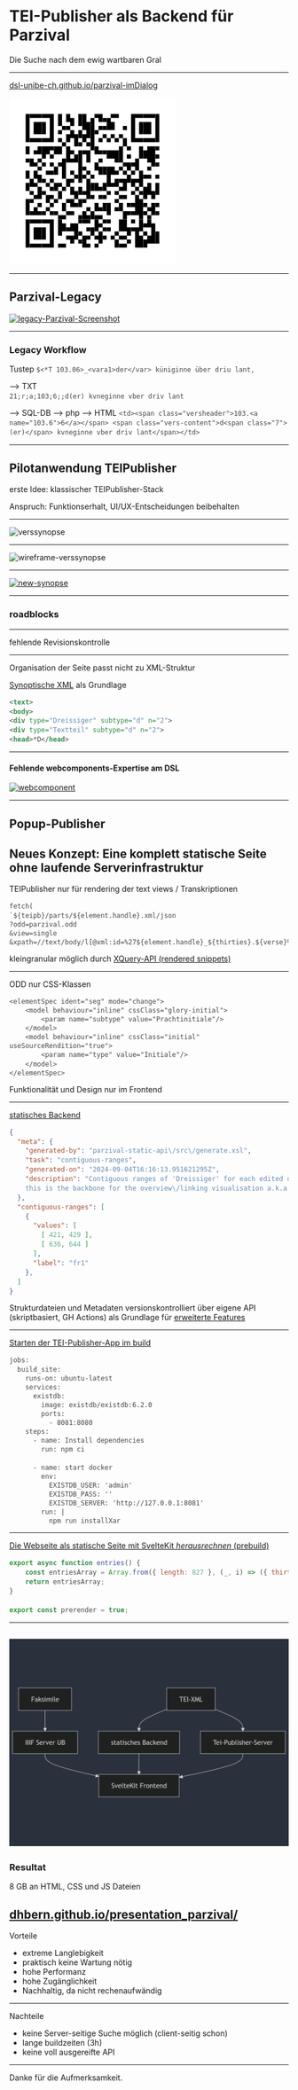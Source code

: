 # TEI-Publisher als Backend für Parzival

Die Suche nach dem ewig wartbaren Gral

<style>
  .slide { background: url(img/dsl0.png) center; background-size: cover }
#  .content { filter: invert() }
  code { opacity: 0.8 }
</style>

---

[dsl-unibe-ch.github.io/parzival-imDialog](https://dsl-unibe-ch.github.io/parzival-imDialog/)

![qr-code](img/qr.png)

---

## Parzival-Legacy

[![legacy-Parzival-Screenshot](img/image.png)](https://parzival.unibe.ch/parzdb/index.php)

<style>
    .slide img {
        max-height: 500px;        
    }
</style>
---
### Legacy Workflow

Tustep
`$<*T 103.06>_<vara1>der</var> küniginne über driu lant,`

--> TXT<br />
`21;r;a;103;6;;d(er) kvneginne vber driv lant`

--> SQL-DB --> php --> HTML
`<td><span class="versheader">103.<a name="103.6">6</a></span> <span class="vers-content">d<span class="7">(er)</span> kvneginne vber driv lant</span></td>`

---

## Pilotanwendung TEIPublisher

erste Idee: klassischer TEIPublisher-Stack

Anspruch: Funktionserhalt, UI/UX-Entscheidungen beibehalten

---

![verssynopse](img/synopsis.png)

---

![wireframe-verssynopse](img/wf-synopsis.jpg)

---

[![new-synopse](img/new-synopse.png)](https://dhbern.github.io/presentation_parzival/textzeugen/d-mk/719/25)

---

### roadblocks

---

fehlende Revisionskontrolle

---

Organisation der Seite passt nicht zu XML-Struktur
<!-- bei Fassungen -->
[Synoptische XML](https://github.com/DHBern/parzival-static-api/blob/master/dist/api/tei/original/syn2.xml) als Grundlage
``` xml
<text>
<body>
<div type="Dreissiger" subtype="d" n="2">
<div type="Textteil" subtype="d" n="2">
<head>*D</head>
```

---

#### Fehlende webcomponents-Expertise am DSL
[![webcomponent](img/webcomponentImage.png)](https://cdn.tei-publisher.com/@2.23.2/dist/api.html#pb-document.0)
<style>
    .slide img {
        max-height: 400px;        
    }
</style>
---

## Popup-Publisher
Neues Konzept: Eine komplett statische Seite ohne laufende Serverinfrastruktur
---

TEIPublisher nur für rendering der text views / Transkriptionen

```
fetch(
`${teipb}/parts/${element.handle}.xml/json
?odd=parzival.odd
&view=single
&xpath=//text/body/l[@xml:id=%27${element.handle}_${thirties}.${verse}%27]`)
```

kleingranular möglich durch [XQuery-API (rendered snippets)](https://dhbern.github.io/presentation_parzival/einzelverssynopse/103/07)

---

ODD nur CSS-Klassen
```
<elementSpec ident="seg" mode="change">
    <model behaviour="inline" cssClass="glory-initial">
        <param name="subtype" value="Prachtinitiale"/>
    </model>
    <model behaviour="inline" cssClass="initial" useSourceRendition="true">
        <param name="type" value="Initiale"/>
    </model>
</elementSpec>
```
Funktionalität und Design nur im Frontend

---

[statisches Backend](https://github.com/DHBern/parzival-static-api/blob/master/dist/api/json/contiguous_ranges.json)
```json
{
  "meta": {
    "generated-by": "parzival-static-api\/src\/generate.xsl",
    "task": "contiguous-ranges",
    "generated-on": "2024-09-04T16:16:13.951621295Z",
    "description": "Contiguous ranges of 'Dreissiger' for each edited document;
    this is the backbone for the overview\/linking visualisation a.k.a. 'devil's table'."
  },
  "contiguous-ranges": [
    {
      "values": [
        [ 421, 429 ],
        [ 636, 644 ]
      ],
      "label": "fr1"
    },
  ]
}
```
<style>
  code {
    line-height: 1.1 !important;    
  }
</style>
Strukturdateien und Metadaten versionskontrolliert über eigene API (skriptbasiert, GH Actions) als Grundlage für [erweiterte Features](https://dhbern.github.io/presentation_parzival/)

---

[Starten der TEI-Publisher-App im build](https://github.com/DHBern/presentation_parzival/blob/main/.github/workflows/main.yml)

```
jobs:
  build_site:
    runs-on: ubuntu-latest
    services:
      existdb:
        image: existdb/existdb:6.2.0
        ports:
          - 8081:8080
    steps:
      - name: Install dependencies
        run: npm ci

      - name: start docker
        env:
          EXISTDB_USER: 'admin'
          EXISTDB_PASS: ''
          EXISTDB_SERVER: 'http://127.0.0.1:8081'
        run: |
          npm run installXar
```

---
[Die Webseite als statische Seite mit SvelteKit _herausrechnen_ (prebuild)](https://github.com/DHBern/presentation_parzival/blob/main/src/routes/fassungen/data/%5Bthirties%5D/%2Bserver.js)

```javascript
export async function entries() {
	const entriesArray = Array.from({ length: 827 }, (_, i) => ({ thirties: String(i + 1) }));
	return entriesArray;
}

export const prerender = true;
```
---
![](img/mermaid-diagram-2024-12-04-102140.png)
---
### Resultat
8 GB an HTML, CSS und JS Dateien

[dhbern.github.io/presentation_parzival/](https://dhbern.github.io/presentation_parzival/)
---
Vorteile
- extreme Langlebigkeit
- praktisch keine Wartung nötig
- hohe Performanz
- hohe Zugänglichkeit
- Nachhaltig, da nicht rechenaufwändig
---
Nachteile

- keine Server-seitige Suche möglich (client-seitig schon)
- lange buildzeiten (3h)
- keine voll ausgereifte API
---

Danke für die Aufmerksamkeit.


